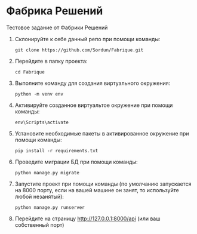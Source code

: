 # Фабрика Решений

Тестовое задание от Фабрики Решений

1. Склонируйте к себе данный репо при помощи команды:

    ```code
    git clone https://github.com/Sordun/Fabrique.git
    ```

1. Перейдите в папку проекта:

    ```code
    cd Fabrique
    ```

1. Выполните команду для создания виртуального окружения:

    ```code
    python -m venv env
    ```

1. Активируйте созданное виртуальтое окружение при помощи команды:

    ```code
    env\Scripts\activate
    ```

1. Установите необходимые пакеты в активированное окружение при помощи команды:

    ```code
    pip install -r requirements.txt
    ```

1. Проведите миграции БД при помощи команды:

    ```code
    python manage.py migrate
    ```

1. Запустите проект при помощи команды (по умолчанию запускается на 8000 порту, если на вашей машине он занят, то используйте любой незанятый):

    ```code
    python manage.py runserver
    ```

1. Перейдите на страницу <http://127.0.0.1:8000/api> (или ваш собственный порт)
